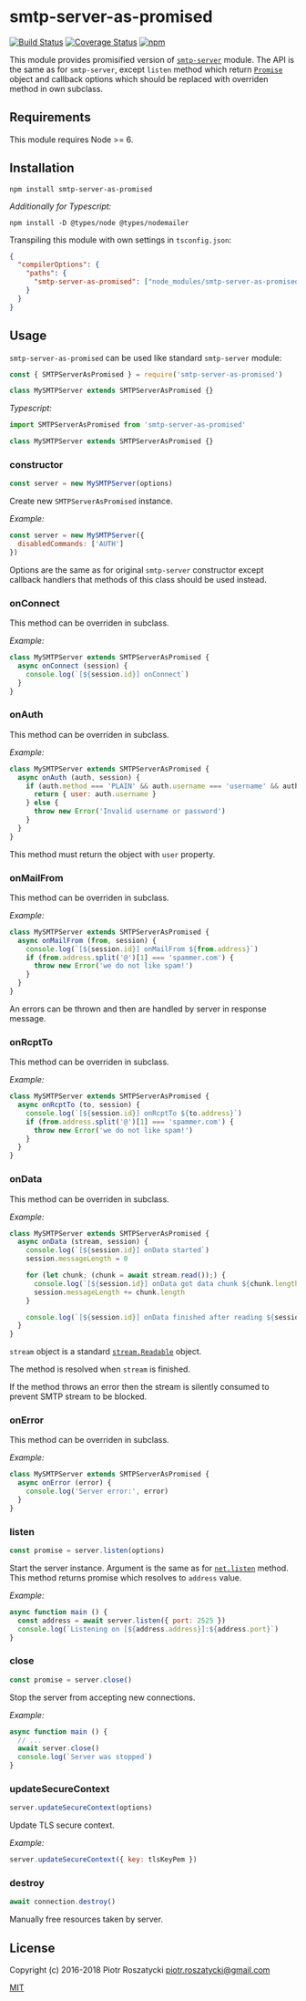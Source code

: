 # smtp-server-as-promised

<!-- markdownlint-disable MD013 -->
[![Build Status](https://secure.travis-ci.org/dex4er/js-smtp-server-as-promised.svg)](http://travis-ci.org/dex4er/js-smtp-server-as-promised) [![Coverage Status](https://coveralls.io/repos/github/dex4er/js-smtp-server-as-promised/badge.svg)](https://coveralls.io/github/dex4er/js-smtp-server-as-promised) [![npm](https://img.shields.io/npm/v/smtp-server-as-promised.svg)](https://www.npmjs.com/package/smtp-server-as-promised)
<!-- markdownlint-enable MD013 -->

This module provides promisified version of
[`smtp-server`](https://www.npmjs.com/package/smtp-server) module. The API is
the same as for `smtp-server`, except `listen` method which return
[`Promise`](https://developer.mozilla.org/en-US/docs/Web/JavaScript/Reference/Global_Objects/Promise)
object and callback options which should be replaced with overriden method in
own subclass.

## Requirements

This module requires Node >= 6.

## Installation

```shell
npm install smtp-server-as-promised
```

_Additionally for Typescript:_

```shell
npm install -D @types/node @types/nodemailer
```

Transpiling this module with own settings in `tsconfig.json`:

```json
{
  "compilerOptions": {
    "paths": {
      "smtp-server-as-promised": ["node_modules/smtp-server-as-promised/src/smtp-server-as-promised"]
    }
  }
}
```

## Usage

`smtp-server-as-promised` can be used like standard `smtp-server` module:

```js
const { SMTPServerAsPromised } = require('smtp-server-as-promised')

class MySMTPServer extends SMTPServerAsPromised {}
```

_Typescript:_

```ts
import SMTPServerAsPromised from 'smtp-server-as-promised'

class MySMTPServer extends SMTPServerAsPromised {}
```

### constructor

```js
const server = new MySMTPServer(options)
```

Create new `SMTPServerAsPromised` instance.

_Example:_

```js
const server = new MySMTPServer({
  disabledCommands: ['AUTH']
})
```

Options are the same as for original `smtp-server` constructor except callback
handlers that methods of this class should be used instead.

### onConnect

This method can be overriden in subclass.

_Example:_

```js
class MySMTPServer extends SMTPServerAsPromised {
  async onConnect (session) {
    console.log(`[${session.id}] onConnect`)
  }
}
```

### onAuth

This method can be overriden in subclass.

_Example:_

<!-- markdownlint-disable MD013 -->

```js
class MySMTPServer extends SMTPServerAsPromised {
  async onAuth (auth, session) {
    if (auth.method === 'PLAIN' && auth.username === 'username' && auth.password === 'password') {
      return { user: auth.username }
    } else {
      throw new Error('Invalid username or password')
    }
  }
}
```

<!-- markdownlint-enable MD013 -->

This method must return the object with `user` property.

### onMailFrom

This method can be overriden in subclass.

_Example:_

```js
class MySMTPServer extends SMTPServerAsPromised {
  async onMailFrom (from, session) {
    console.log(`[${session.id}] onMailFrom ${from.address}`)
    if (from.address.split('@')[1] === 'spammer.com') {
      throw new Error('we do not like spam!')
    }
  }
}
```

An errors can be thrown and then are handled by server in response message.

### onRcptTo

This method can be overriden in subclass.

_Example:_

```js
class MySMTPServer extends SMTPServerAsPromised {
  async onRcptTo (to, session) {
    console.log(`[${session.id}] onRcptTo ${to.address}`)
    if (from.address.split('@')[1] === 'spammer.com') {
      throw new Error('we do not like spam!')
    }
  }
}
```

### onData

This method can be overriden in subclass.

_Example:_

<!-- markdownlint-disable MD013 -->

```js
class MySMTPServer extends SMTPServerAsPromised {
  async onData (stream, session) {
    console.log(`[${session.id}] onData started`)
    session.messageLength = 0

    for (let chunk; (chunk = await stream.read());) {
      console.log(`[${session.id}] onData got data chunk ${chunk.length} bytes`)
      session.messageLength += chunk.length
    }

    console.log(`[${session.id}] onData finished after reading ${session.messageLength} bytes`)
  }
}
```

<!-- markdownlint-enable MD013 -->

`stream` object is a standard
[`stream.Readable`](https://nodejs.org/api/stream.html#stream_class_stream_readable)
object.

The method is resolved when `stream` is finished.

If the method throws an error then the stream is silently consumed to prevent
SMTP stream to be blocked.

### onError

This method can be overriden in subclass.

_Example:_

```js
class MySMTPServer extends SMTPServerAsPromised {
  async onError (error) {
    console.log('Server error:', error)
  }
}
```

### listen

```js
const promise = server.listen(options)
```

Start the server instance. Argument is the same as for
[`net.listen`](https://nodejs.org/api/net.html#net_server_listen_options_callback)
method. This method returns promise which resolves to `address` value.

_Example:_

```js
async function main () {
  const address = await server.listen({ port: 2525 })
  console.log(`Listening on [${address.address}]:${address.port}`)
}
```

### close

```js
const promise = server.close()
```

Stop the server from accepting new connections.

_Example:_

```js
async function main () {
  // ...
  await server.close()
  console.log(`Server was stopped`)
}
```

### updateSecureContext

```js
server.updateSecureContext(options)
```

Update TLS secure context.

_Example:_

```js
server.updateSecureContext({ key: tlsKeyPem })
```

### destroy

```js
await connection.destroy()
```

Manually free resources taken by server.

## License

Copyright (c) 2016-2018 Piotr Roszatycki <piotr.roszatycki@gmail.com>

[MIT](https://opensource.org/licenses/MIT)
